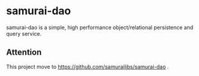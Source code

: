 samurai-dao
===========
samurai-dao is a simple, high performance object/relational persistence and query service.

## Attention

This project move to https://github.com/samurailibs/samurai-dao .
